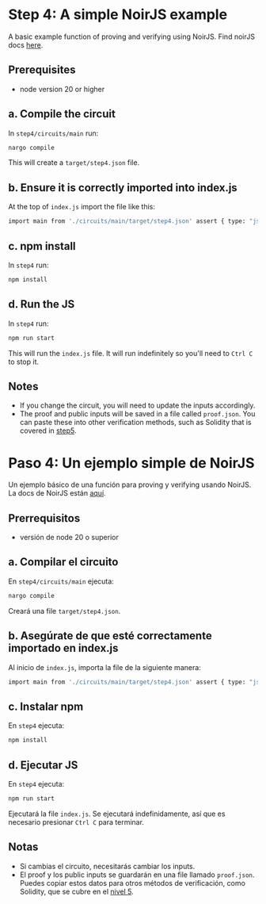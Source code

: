 # Step 4: A simple NoirJS example

A basic example function of proving and verifying using NoirJS. Find noirJS docs [here](https://noir-lang.org/docs/tutorials/noirjs_app).

## Prerequisites

- node version 20 or higher

## a. Compile the circuit

In `step4/circuits/main` run:

```sh
nargo compile
```

This will create a `target/step4.json` file.

## b. Ensure it is correctly imported into index.js

At the top of `index.js` import the file like this:

```sh
import main from './circuits/main/target/step4.json' assert { type: "json" };
```

## c. npm install

In `step4` run:

```sh
npm install
```

## d. Run the JS

In `step4` run:

```sh
npm run start
```

This will run the `index.js` file. It will run indefinitely so you'll need to `Ctrl C` to stop it.

## Notes

- If you change the circuit, you will need to update the inputs accordingly. 
- The proof and public inputs will be saved in a file called `proof.json`. You can paste these into other verification methods, such as Solidity that is covered in [step5](../step5/README.md).

# Paso 4: Un ejemplo simple de NoirJS

Un ejemplo básico de una función para proving y verifying usando NoirJS. La docs de NoirJS están [aquí](https://noir-lang.org/docs/tutorials/noirjs_app).

## Prerrequisitos

- versión de node 20 o superior

## a. Compilar el circuito

En `step4/circuits/main` ejecuta:

```sh
nargo compile
```

Creará una file `target/step4.json`.

## b. Asegúrate de que esté correctamente importado en index.js

Al inicio de `index.js`, importa la file de la siguiente manera:

```sh
import main from './circuits/main/target/step4.json' assert { type: "json" };
```

## c. Instalar npm

En `step4` ejecuta:

```sh
npm install
```

## d. Ejecutar JS

En `step4` ejecuta:

```sh
npm run start
```

Ejecutará la file `index.js`. Se ejecutará indefinidamente, así que es necesario presionar `Ctrl C` para terminar.

## Notas
- Si cambias el circuito, necesitarás cambiar los inputs.
- El proof y los public inputs se guardarán en una file llamado `proof.json`. Puedes copiar estos datos para otros métodos de verificación, como Solidity, que se cubre en el [nivel 5](../step5/README.md).
